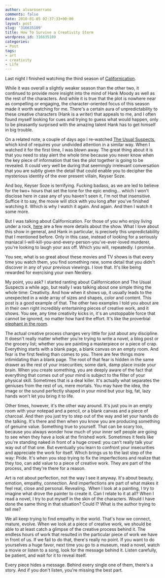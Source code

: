 ```yaml
---
author: alvaroserrano
comments: false
date: 2010-01-05 02:37:33+00:00
layout: post
slug: '316635109'
title: How To Survive a Creativity Storm
wordpress_id: 316635109
categories:
- Post
tags:
- art
- creativity
- Life
---
```


Last night I finished watching the third season of [Californication](http://www.sho.com/site/californication/home.do).  
  
While it was overall a slightly weaker season than the other two, it continued to provide more insight into the mind of Hank Moody as well as the rest of the characters. And while it is true that the plot is nowhere near as compelling or engaging, the character-oriented focus of this season made it worth watching for me. There's a certain aura of unpredictability to these creative characters (Hank is a writer) that appeals to me, and I often found myself looking for cues and trying to guess what would happen, only to be pleasantly surprised with the amazing talent Hank has to get himself in big trouble.  
  
On a related note, a couple of days ago I re-watched [The Usual Suspects](http://www.imdb.com/title/tt0114814/), which kind of requires your undivided attention in a similar way. When I watched it for the first time, I was blown away. The great thing about it is that you need to stay alert the whole time because you never know when the key piece of information that ties the plot together is going to be revealed. It could very well be during that seemingly irrelevant conversation that you are subtly given the detail that could enable you to decipher the mysterious identity of the ever present villain, Keyser Soze.  
  
And boy, Keyser Soze is terrifying. Fucking badass, as we are led to believe for the two+ hours that set the tone for the epic ending… which I won't disclose here in case any of you haven't seen it, I'm not that insensitive. Suffice it to say, the movie will stick with you long after you've finished watching it. Which is why I watch it again. And again. And then I watch it some more.  
  
But I was talking about Californication. For those of you who enjoy living under a rock, [here](http://www.imdb.com/title/tt0904208/) are a few more details about the show. What I love about this show in general, and Hank in particular, is precisely this unpredictability that I mentioned before. Only in this case, instead of looking for a seriously maniacal I-will-kill-you-and-every-person-you've-ever-loved murderer, you're looking to laugh your ass off. Which you will, repeatedly. I promise.  
  
You see, what is so great about these movies and TV shows is that every time you watch them, you find something new, some detail that you didn't discover in any of your previous viewings. I love that. It's like being rewarded for exercising your own Nerdery.  
  
My point, you ask? I started ranting about Californication and The Usual Suspects a while ago, but really I was talking about one simple thing the whole time: Creativity. And how when it shows up, it usually leads to the unexpected in a wide array of sizes and shapes, color and content. This post is a good example of that. The other two examples I told you about are in their own right incredibly entertaining pieces of creative work, and it shows. You see, any time creativity kicks in, it's an unstoppable force that cannot be ignored, no matter how hard the effort. It's like the proverbial [elephant in the room](http://en.wikipedia.org/wiki/Elephant_in_the_room).   
  
The actual creative process changes very little for just about any discipline. It doesn't really matter whether you're trying to write a novel, a blog post or the grocery list; whether you are painting a masterpiece or a piece of crap. Everything starts with a blank page, a blank canvas on an empty room. And fear is the first feeling than comes to you. There are few things more intimidating than a blank page. The root of that fear is hidden in the same drawer as the rest of your insecurities; some dark, damp place inside your brain. When you create something, you are deeply aware of the fact that everything that comes out of your mind is subject to the filter of your physical skill. Sometimes that is a deal killer. It's actually what separates the geniuses from the rest of us, mere mortals. You may have the idea, the image or the sound perfectly shaped in your mind but your big, fat, lazy hands won't let you bring it to life.




Other times, however, it's the other way around. It's just you in an empty room with your notepad and a pencil, or a blank canvas and a piece of charcoal. And then you just try to step out of the way and let your hands do the talking. It's there and then when you know you are producing something of genuine value. Something true to yourself. That can be scary too, because you always wonder how much of your inner self people are going to see when they have a look at the finished work. Sometimes it feels like you're standing naked in front of a huge crowd: you can't really talk your way out of that one. But eventually you learn to confront your insecurities and appreciate the work for itself. Which brings us to the last step of the way: Pride. It's when you stop trying to fix the imperfections and realize that they too, can add value to a piece of creative work. They are part of the process, and they're there for a reason.   
  
Art is not about perfection, not the way I see it anyway. It's about beauty, emotion, empathy, connection. And imperfections are part of what makes it feel real, close and personal. Revealing.  When I look at a painting, I try to imagine what drove the painter to create it. Can I relate to it at all? When I read a novel, I try to put myself in the skin of the characters. Would I have done the same thing in that situation? Could I? What is the author trying to tell me?  
  
We all keep trying to find empathy in the world. That's how we connect, mature, evolve. When we look at a piece of creative work, we should be able to at least catch a glimpse of the creative process behind it. The endless hours of work that resulted in the particular piece of work we have in front of us. If we fail to do that, there's really no point. If you want to do yourselves a huge favor, next time you go to a museum, read a novel, watch a movie or listen to a song, look for the message behind it. Listen carefully, be patient, and wait for it to reveal itself.  
  
Every piece hides a message. Behind every single one of them, there's a story. And if you don't listen, you're missing the best part.  
  

